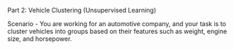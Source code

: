Part 2: Vehicle Clustering (Unsupervised Learning)

Scenario - You are working for an automotive company, and your task is to cluster vehicles into groups based on their features such as weight, engine size, and horsepower.